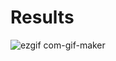 # Results
![ezgif com-gif-maker](https://user-images.githubusercontent.com/84629235/132026547-8ab619f1-7986-44f9-b22e-84ce9e8ef565.gif)
